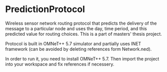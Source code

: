 # PredictionProtocol

Wireless sensor network routing protocol that predicts the delivery of the message to a particular node and uses the day, time period, and this predicted value for routing choices. This is a part of masters' thesis project.

Protocol is built in OMNeT++ 5.7 simulator and partially uses INET framework (can be avoided by deleting references form Network.ned).  

In order to run it, you need to install OMNeT++ 5.7. Then import the project into your workspace and fix references if necessery.
